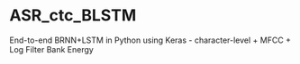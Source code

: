 # ASR_ctc_BLSTM
End-to-end BRNN+LSTM in Python using Keras - character-level + MFCC + Log Filter Bank Energy
